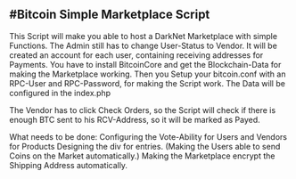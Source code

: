 #Bitcoin Simple Marketplace Script
---------------------------------------

This Script will make you able to host a DarkNet Marketplace with simple Functions.
The Admin still has to change User-Status to Vendor.
It will be created an account for each user, containing receiving addresses for Payments.
You have to install BitcoinCore and get the Blockchain-Data for making the Marketplace working.
Then you Setup your bitcoin.conf with an RPC-User and RPC-Password, for making the Script work.
The Data will be configured in the index.php

The Vendor has to click Check Orders, so the Script will check if there is enough BTC sent to his RCV-Address, so it will be marked as Payed.

What needs to be done:
Configuring the Vote-Ability for Users and Vendors for Products
Designing the div for entries.
(Making the Users able to send Coins on the Market automatically.)
Making the Marketplace encrypt the Shipping Address automatically.

